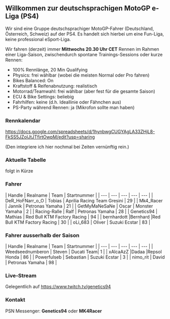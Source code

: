 ## Willkommen zur deutschsprachigen MotoGP e-Liga (PS4)

Wir sind eine Gruppe deutschsprachiger MotoGP-Fahrer (Deutschland, Österreich, Schweiz) auf der PS4.
Es handelt sich hierbei um eine Fun-Liga, keine professional eSport-Liga.

Wir fahren (derzeit) immer **Mittwochs 20.30 Uhr CET** Rennen im Rahmen einer Liga-Saison, zwischendurch spontane Trainings-Sessions oder kurze Rennen:

* 100% Rennlänge, 20 Min Qualifying
* Physics: frei wählbar (wobei die meisten Normal oder Pro fahren)
* Bikes Balanced: On
* Kraftstoff & Reifenabnutzung: realistisch
* Motorrad/Teamwahl: frei wählbar (aber fest für die gesamte Saison)
* ECU & Bike Settings: beliebig
* Fahrhilfen: keine (d.h. Ideallinie oder Fähnchen aus)
* PS-Party während Rennen: ja (Mikrofon sollte man haben)


### Rennkalendar

https://docs.google.com/spreadsheets/d/1hynbwgCUGYAgLA33ZHjL8-FkSS5JZolJtJTfirtOwpM/edit?usp=sharing

(Den integriere ich hier nochmal bei Zeiten vernünftig rein.)

### Aktuelle Tabelle 

folgt in Kürze

### Fahrer


| Handle | Realname |	Team | Startnummer |
| --- | --- | --- | --- | --- |
| DeR_HoFNarr_o_O | Tobias | Aprilia Racing Team Gresini |  	29 |
| Mk4_Racer	| Jannik	| Petronas Yamaha	| 21 |
| GetMyMaNeSaNe	| Oscar	| Monster Yamaha	| 2 |
| Racing-Ralle	| Ralf	| Petronas Yamaha |	28 |
| Genetics94	| Mathias	| Red Bull KTM Factory Racing	| 94 |
| bernhardott	|Bernhard	|Red Bull KTM Factory Racing	| 30 |
| oLi_683 |	Oliver	| Suzuki Ecstar	| 83 |


### Fahrer ausserhalb der Saison

| Handle | Realname |	Team | Startnummer |
| --- | --- | --- | --- | --- |
| Weedseednumberon | Steven	| Ducati Team| 	1 |
| xAlcaAzZ	|Dadaa	|Repsol Honda	| 86 |
| Powerfulseb	| Sebastian |	Suzuki Ecstar	| 3 |
| nimo_rit |	David |	Petronas Yamaha	| 98 |


### Live-Stream

Gelegentlich auf https://www.twitch.tv/genetics94

### Kontakt

PSN Messenger: **Genetics94** oder **MK4Racer**
